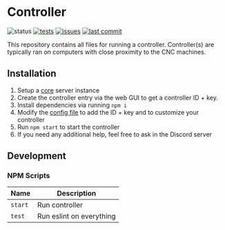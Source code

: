 # Controller
![status](https://img.shields.io/badge/status-under%20development-yellow)
[![tests](https://img.shields.io/github/workflow/status/Cloud-CNC/controller/tests)](https://github.com/Cloud-CNC/controller/actions)
[![issues](https://img.shields.io/github/issues/Cloud-CNC/controller)](https://github.com/Cloud-CNC/controller/issues)
[![last commit](https://img.shields.io/github/last-commit/Cloud-CNC/controller)](https://github.com/Cloud-CNC/controller/commits/master)

This repository contains all files for running a controller. Controller(s) are typically ran on computers with close proximity to the CNC machines.

## Installation
1. Setup a [core](https://github.com/cloud-cnc/core) server instance
2. Create the controller entry via the web GUI to get a controller ID + key.
3. Install dependencies via running `npm i`
4. Modify the [config file](config.js) to add the ID + key and to customize your controller
5. Run `npm start` to start the controller
6. If you need any additional help, feel free to ask in the Discord server 

## Development

### NPM Scripts
Name | Description
--- | ---
`start` | Run controller
`test` | Run eslint on everything